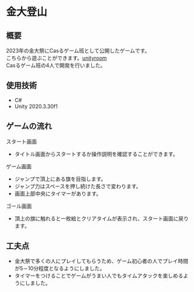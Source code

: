 # 金大登山
## 概要
2023年の金大祭にCasるゲーム班として公開したゲームです。  
こちらから遊ぶことができます。[unityroom](https://unityroom.com/games/kindaitozan)  
Casるゲーム班の4人で開発を行いました。

## 使用技術
- C#
- Unity 2020.3.30f1

## ゲームの流れ
スタート画面
- タイトル画面からスタートするか操作説明を確認することができます。

ゲーム画面
- ジャンプで頂上にある旗を目指します。
- ジャンプ力はスペースを押し続けた長さで変わります。
- 画面上部中央にタイマーがあります。

ゴール画面
- 頂上の旗に触れると一枚絵とクリアタイムが表示され、スタート画面に戻ります。

## 工夫点
- 金大祭で多くの人にプレイしてもらうため、ゲーム初心者の人でプレイ時間が5－10分程度となるようにしました。
- タイマーをつけることでゲームがうまい人でもタイムアタックを楽しめるようにしました。
